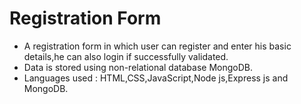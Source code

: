 # Registration Form

- A registration form in which user can register and enter his basic details,he can also login if successfully validated. 
- Data is stored using non-relational database MongoDB. 
- Languages used : HTML,CSS,JavaScript,Node js,Express js and MongoDB.
